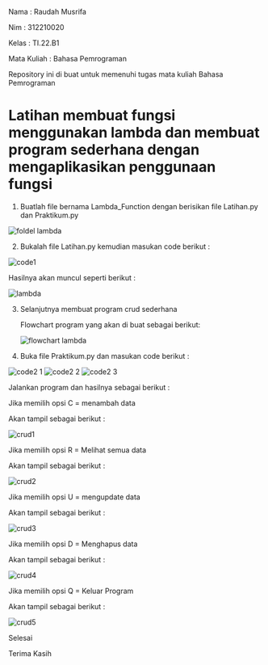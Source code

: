 Nama : Raudah Musrifa

Nim : 312210020

Kelas : TI.22.B1

Mata Kuliah : Bahasa Pemrograman

Repository ini di buat untuk memenuhi tugas mata kuliah Bahasa Pemrograman

# Latihan membuat fungsi menggunakan lambda dan membuat program sederhana dengan mengaplikasikan penggunaan fungsi

1. Buatlah file bernama Lambda_Function dengan berisikan file Latihan.py dan Praktikum.py

![foldel lambda](https://user-images.githubusercontent.com/115474431/205479224-f5ee03a0-a1a9-4c21-8ef2-579f496e49f1.png)

2. Bukalah file Latihan.py kemudian masukan code berikut :

![code1](https://user-images.githubusercontent.com/115474431/205479258-9f43e93f-3b13-483e-898e-5be93b96540c.png)

Hasilnya akan muncul seperti berikut :

![lambda](https://user-images.githubusercontent.com/115474431/205479282-dbe5490e-f4fe-43de-a502-03aeaff3b9a7.png)

3. Selanjutnya membuat program crud sederhana 

   Flowchart program yang akan di buat sebagai berikut:
   
   ![flowchart lambda](https://user-images.githubusercontent.com/115474431/205479373-22245566-1d4a-4838-9f25-46674942854d.png)
   
4. Buka file Praktikum.py dan masukan code berikut :

![code2 1](https://user-images.githubusercontent.com/115474431/205479417-82c1bf25-33ca-4b96-94ed-cabfca14d6b9.png)
![code2 2](https://user-images.githubusercontent.com/115474431/205479421-05425af7-bdec-4f29-af76-fd6fa8580d47.png)
![code2 3](https://user-images.githubusercontent.com/115474431/205479429-8e202d92-925c-44c0-9d61-b0905f24fd26.png)

Jalankan program dan hasilnya sebagai berikut :

Jika memilih opsi C = menambah data 

Akan tampil sebagai berikut :

![crud1](https://user-images.githubusercontent.com/115474431/205479499-4011cce3-6b3f-4605-a81c-16ec9e035bf0.png)

Jika memilih opsi R = Melihat semua data 

Akan tampil sebagai berikut :

![crud2](https://user-images.githubusercontent.com/115474431/205479528-9fe64227-56a1-4177-b5e2-3256539ff2c3.png)

Jika memilih opsi U = mengupdate data 

Akan tampil sebagai berikut :

![crud3](https://user-images.githubusercontent.com/115474431/205479544-3cd9da69-f57e-4ddd-9266-80a35e330e59.png)

Jika memilih opsi D = Menghapus data 

Akan tampil sebagai berikut :

![crud4](https://user-images.githubusercontent.com/115474431/205479568-395fc720-e356-4b2d-ac31-187e311aeba0.png)

Jika memilih opsi Q = Keluar Program 

Akan tampil sebagai berikut :

![crud5](https://user-images.githubusercontent.com/115474431/205479589-439e991d-57fa-4d39-b2d8-99bc4362a02e.png)

Selesai

Terima Kasih










